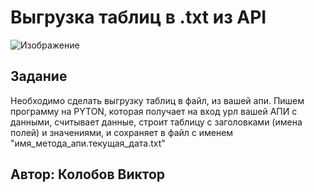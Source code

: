 # Выгрузка таблиц в .txt из API
![Изображение](https://postimg.cc/N5mfqSgN)
## Задание
Необходимо сделать выгрузку таблиц в файл, из вашей апи. Пишем программу на PYTON, которая получает на вход урл вашей АПИ с данными, считывает данные, строит таблицу с заголовками (имена полей) и значениями, и сохраняет в файл с именем "имя_метода_апи.текущая_дата.txt"

## Автор: Колобов Виктор
